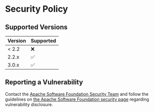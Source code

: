 # Security Policy

## Supported Versions

| Version | Supported          |
| ------- | ------------------ |
| < 2.2   | :x:                |
| 2.2.x   | :white_check_mark: |
| 3.0.x   | :white_check_mark: |

## Reporting a Vulnerability
Contact the [Apache Software Foundation Security Team](mailto:security@trafficcontrol.apache.org)
and follow the guidelines on [the Apache Software Foundation security page](https://www.apache.org/security/)
regarding vulnerability disclosure.

<!--
Licensed to the Apache Software Foundation (ASF) under one
or more contributor license agreements.  See the NOTICE file
distributed with this work for additional information
regarding copyright ownership.  The ASF licenses this file
to you under the Apache License, Version 2.0 (the
"License"); you may not use this file except in compliance
with the License.  You may obtain a copy of the License at

    http://www.apache.org/licenses/LICENSE-2.0

Unless required by applicable law or agreed to in writing,
software distributed under the License is distributed on an
"AS IS" BASIS, WITHOUT WARRANTIES OR CONDITIONS OF ANY
KIND, either express or implied.  See the License for the
specific language governing permissions and limitations
under the License.
-->
